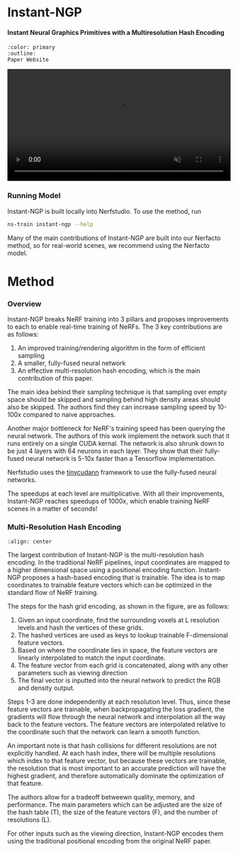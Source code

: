 # Instant-NGP

<h4>Instant Neural Graphics Primitives with a Multiresolution Hash Encoding</h4>

```{button-link} https://nvlabs.github.io/instant-ngp/
:color: primary
:outline:
Paper Website
```


<video id="teaser" muted autoplay playsinline loop controls width="100%">
    <source id="mp4" src="https://nvlabs.github.io/instant-ngp/assets/teaser.mp4" type="video/mp4">
</video>

### Running Model

Instant-NGP is built locally into Nerfstudio. To use the method, run 

```bash
ns-train instant-ngp --help
```

Many of the main contributions of Instant-NGP are built into our Nerfacto method, so for real-world scenes, we recommend using the Nerfacto model.

# Method

### Overview

Instant-NGP breaks NeRF training into 3 pillars and proposes improvements to each to enable real-time training of NeRFs. The 3 key contributions are as follows:

1. An improved training/rendering algorithm in the form of efficient sampling
2. A smaller, fully-fused neural network
3. An effective multi-resolution hash encoding, which is the main contribution of this paper.

The main idea behind their sampling technique is that sampling over empty space should be skipped and sampling behind high density areas should also be skipped. The authors find they can increase sampling speed by 10-100x compared to naive approaches.

Another major bottleneck for NeRF's training speed has been querying the neural network. The authors of this work implement the network such that it runs entirely on a single CUDA kernal. The network is also shrunk down to be just 4 layers with 64 neurons in each layer. They show that their fully-fused neural network is 5-10x faster than a Tensorflow implementation.

Nerfstudio uses the [tinycudann](https://github.com/NVlabs/tiny-cuda-nn) framework to use the fully-fused neural networks.

The speedups at each level are multiplicative. With all their improvements, Instant-NGP reaches speedups of 1000x, which enable training NeRF scenes in a matter of seconds!

### Multi-Resolution Hash Encoding

```{image} imgs/ingp/hash_figure.png
:align: center
```
The largest contribution of Instant-NGP is the multi-resolution hash encoding.  In the traditional NeRF pipelines, input coordinates are mapped to a higher dimensional space using a positional encoding function. Instant-NGP proposes a hash-based encoding that is trainable. The idea is to map coordinates to trainable feature vectors which can be optimized in the standard flow of NeRF training.

The steps for the hash grid encoding, as shown in the figure, are as follows:

1. Given an input coordinate, find the surrounding voxels at L resolution levels and hash the vertices of these grids. 
2. The hashed vertices are used as keys to lookup trainable F-dimensional feature vectors.
3. Based on where the coordinate lies in space, the feature vectors are linearly interpolated to match the input coordinate.
4. The feature vector from each grid is concatenated, along with any other parameters such as viewing direction
5. The final vector is inputted into the neural network to predict the RGB and density output.

Steps 1-3 are done independently at each resolution level. Thus, since these feature vectors are trainable, when backpropagating the loss gradient, the gradients will flow through the neural network and interpolation all the way back to the feature vectors. The feature vectors are interpolated relative to the coordinate such that the network can learn a smooth function. 

An important note is that hash collisions for different resolutions are not explicitly handled. At each hash index, there will be multiple resolutions which index to that feature vector, but because these vectors are trainable, the resolution that is most important to an accurate prediction will have the highest gradient, and therefore automatically dominate the optimization of that feature.

The authors allow for a tradeoff betweewn quality, memory, and performance. The main parameters which can be adjusted are the size of the hash table (T), the size of the feature vectors (F), and the number of resolutions (L).

For other inputs such as the viewing direction, Instant-NGP encodes them using the traditional positional encoding from the original NeRF paper.